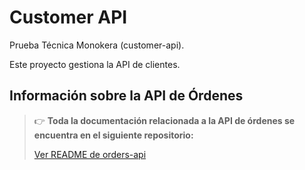 # Customer API

Prueba Técnica Monokera (customer-api).

Este proyecto gestiona la API de clientes.

## Información sobre la API de Órdenes

> 👉 **Toda la documentación relacionada a la API de órdenes se encuentra en el siguiente repositorio:**
>
> [Ver README de orders-api](https://github.com/mtamagno10/orders-api)